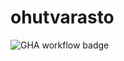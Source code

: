 # ohutvarasto

![GHA workflow badge](https://github.com/PlatinumFoxTail/ohutvarasto/blob/main/.github/workflows/CI/badge.svg)
